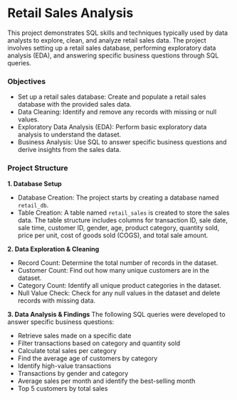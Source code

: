 # Retail Sales Analysis
This project demonstrates SQL skills and techniques typically used by data analysts to explore, clean, and analyze retail sales data. The project involves setting up a retail sales database, performing exploratory data analysis (EDA), and answering specific business questions through SQL queries. 

### Objectives
- Set up a retail sales database: Create and populate a retail sales database with the provided sales data.
- Data Cleaning: Identify and remove any records with missing or null values.
- Exploratory Data Analysis (EDA): Perform basic exploratory data analysis to understand the dataset.
- Business Analysis: Use SQL to answer specific business questions and derive insights from the sales data.

### Project Structure
**1. Database Setup**
- Database Creation: The project starts by creating a database named `retail_db`.
- Table Creation: A table named `retail_sales` is created to store the sales data. The table structure includes columns for transaction ID, sale date, sale time, customer ID, gender, age, product category, quantity sold, price per unit, cost of goods sold (COGS), and total sale amount.

**2. Data Exploration & Cleaning**
- Record Count: Determine the total number of records in the dataset.
- Customer Count: Find out how many unique customers are in the dataset.
- Category Count: Identify all unique product categories in the dataset.
- Null Value Check: Check for any null values in the dataset and delete records with missing data.

**3. Data Analysis & Findings**
The following SQL queries were developed to answer specific business questions:
- Retrieve sales made on a specific date
- Filter transactions based on category and quantity sold
- Calculate total sales per category
- Find the average age of customers by category
- Identify high-value transactions
- Transactions by gender and category
- Average sales per month and identify the best-selling month
- Top 5 customers by total sales




